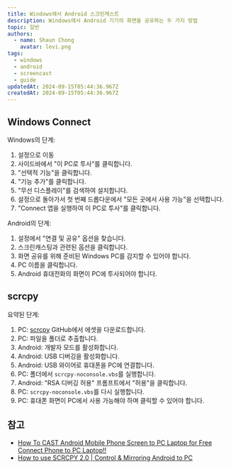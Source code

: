 ```yaml
---
title: Windows에서 Android 스크린캐스트
description: Windows에서 Android 기기의 화면을 공유하는 두 가지 방법
topic: 일반
authors:
  - name: Shaun Chong
    avatar: levi.png
tags:
  - windows
  - android
  - screencast
  - guide
updatedAt: 2024-09-15T05:44:36.967Z
createdAt: 2024-09-15T05:44:36.967Z
---
```


## Windows Connect

Windows의 단계:

1. 설정으로 이동
2. 사이드바에서 "이 PC로 투사"를 클릭합니다.
3. "선택적 기능"을 클릭합니다.
4. "기능 추가"를 클릭합니다.
5. "무선 디스플레이"를 검색하여 설치합니다.
6. 설정으로 돌아가서 첫 번째 드롭다운에서 "모든 곳에서 사용 가능"을 선택합니다.
7. "Connect 앱을 실행하여 이 PC로 투사"를 클릭합니다.

Android의 단계:

1. 설정에서 "연결 및 공유" 옵션을 찾습니다.
2. 스크린캐스팅과 관련된 옵션을 클릭합니다.
3. 화면 공유를 위해 준비된 Windows PC를 감지할 수 있어야 합니다.
4. PC 이름을 클릭합니다.
5. Android 휴대전화의 화면이 PC에 투사되어야 합니다.

## scrcpy

요약된 단계:

1. PC: [scrcpy](https://github.com/Genymobile/scrcpy) GitHub에서 에셋을 다운로드합니다.
2. PC: 파일을 폴더로 추출합니다.
3. Android: 개발자 모드를 활성화합니다.
4. Android: USB 디버깅을 활성화합니다.
5. Android: USB 와이어로 휴대폰을 PC에 연결합니다.
6. PC: 폴더에서 `scrcpy-noconsole.vbs`를 실행합니다.
7. Android: "RSA 디버깅 허용" 프롬프트에서 "허용"을 클릭합니다.
8. PC: `scrcpy-noconsole.vbs`를 다시 실행합니다.
9. PC: 휴대폰 화면이 PC에서 사용 가능해야 하며 클릭할 수 있어야 합니다.

## 참고

- [How To CAST Android Mobile Phone Screen to PC Laptop for Free Connect Phone to PC Laptop!!](https://www.youtube.com/watch?v=3KPiN-3MyTg)
- [How to use SCRCPY 2.0 | Control & Mirroring Android to PC](https://www.youtube.com/watch?v=owijYeRAlEw)
